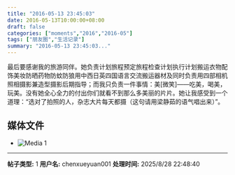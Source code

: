```yaml
---
title: "2016-05-13 23:45:03"
date: 2016-05-13T10:00:00+08:00
draft: false
categories: ["moments","2016","2016-05"]
tags: ["朋友圈","生活记录"]
summary: "2016-05-13 23:45:03..."
---
```


最后要感谢我的旅游同伴。她负责计划旅程预定旅程检查计划执行计划搬运衣物配饰美妆防晒药物防蚊防狼用中西日英四国语言交流搬运器材及同时负责用四部相机照相摄影兼造型摄影后期指导；而我只负责一件事情：美[微笑]——吃美，喝美，玩美。没有她全心全力的付出你们就看不到那么多美丽的片片。她让我感受到一个道理：“选对了拍照的人，杂志大片每天都摄（这句请用梁静茹的语气唱出来）”。

## 媒体文件

- ![Media 1](/Moments/photos/2016-05-13/201605132345030.jpg)

---

**帖子类型:** 1
**用户名:** chenxueyuan001
**处理时间:** 2025/8/28 22:48:40